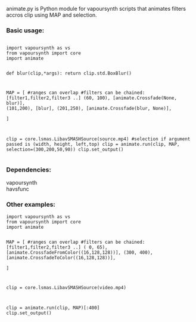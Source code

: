 animate.py is Python module for vapoursynth scripts that animates filters accros clip using MAP and selection.

<h3>Basic usage:</h3>
<pre><code>
import vapoursynth as vs
from vapoursynth import core
import animate

def blur(clip,*args):
    return clip.std.BoxBlur()

MAP = [ #ranges can overlap   #filters can be chained: [filter1,filter2,filter3 ..]
             (60, 100),     [animate.Crossfade(None, blur)],
             (101,200),     [blur],
             (201,250),     [animate.Crossfade(blur, None)],             
       ]


clip = core.lsmas.LibavSMASHSource(source.mp4)
#selection if argument passed is (width, height, left,top)
clip = animate.run(clip, MAP, selection=(300,200,50,90))
clip.set_output()
</code></pre>
                       
<h3>Dependencies:</h3>
vapoursynth<br>
havsfunc<br>

<h3>Other examples:</h3>
<pre><code>import vapoursynth as vs
from vapoursynth import core
import animate

MAP = [ #ranges can overlap   #filters can be chained: [filter1,filter2,filter3 ..]
             ( 0, 65),      [animate.CrossfadeFromColor((16,128,128))],
             (300, 400),    [animate.CrossfadeToColor((16,128,128))],             
       ]

clip = core.lsmas.LibavSMASHSource(video.mp4)

clip = animate.run(clip, MAP)[:400]
clip.set_output()</code></pre>

